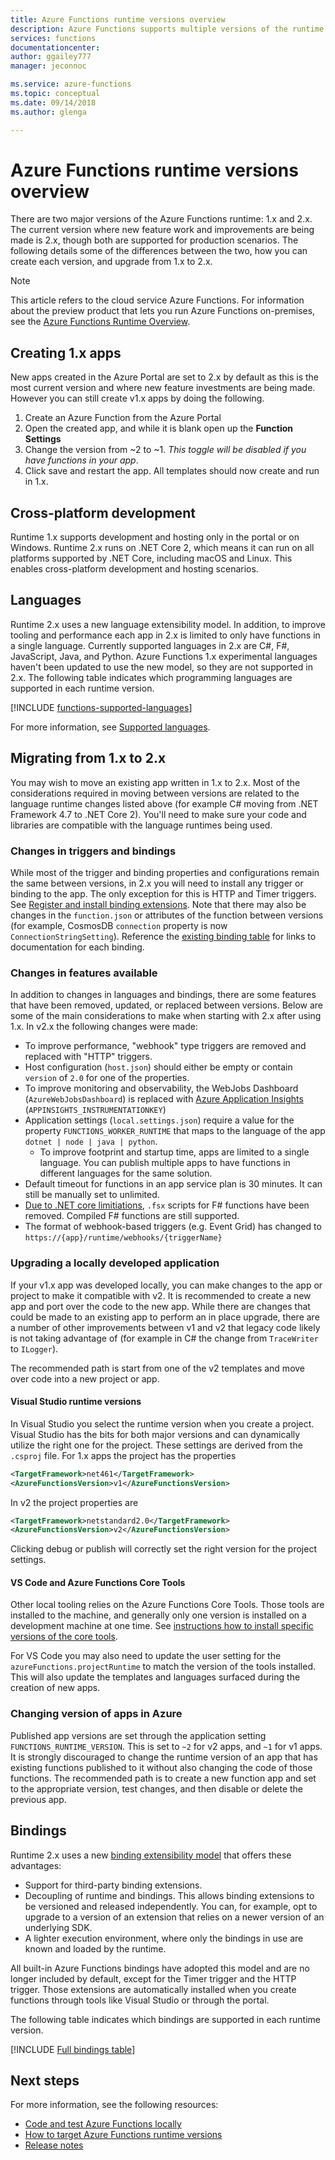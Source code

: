 ```yaml
---
title: Azure Functions runtime versions overview
description: Azure Functions supports multiple versions of the runtime. Learn the differences between them and how to choose the one that's right for you.
services: functions
documentationcenter: 
author: ggailey777
manager: jeconnoc

ms.service: azure-functions
ms.topic: conceptual
ms.date: 09/14/2018
ms.author: glenga

---
```

# Azure Functions runtime versions overview

 There are two major versions of the Azure Functions runtime: 1.x and 2.x. The current version where new feature work and improvements are being made is 2.x, though both are supported for production scenarios.  The following details some of the differences between the two, how you can create each version, and upgrade from 1.x to 2.x.

> [!NOTE] 
> This article refers to the cloud service Azure Functions. For information about the preview product that lets you run Azure Functions on-premises, see the [Azure Functions Runtime Overview](functions-runtime-overview.md).

## Creating 1.x apps

New apps created in the Azure Portal are set to 2.x by default as this is the most current version and where new feature investments are being made.  However you can still create v1.x apps by doing the following.

1. Create an Azure Function from the Azure Portal
1. Open the created app, and while it is blank open up the **Function Settings**
1. Change the version from ~2 to ~1.  *This toggle will be disabled if you have functions in your app*.
1. Click save and restart the app.  All templates should now create and run in 1.x.

## Cross-platform development

Runtime 1.x supports development and hosting only in the portal or on Windows. Runtime 2.x runs on .NET Core 2, which means it can run on all platforms supported by .NET Core, including macOS and Linux. This enables cross-platform development and hosting scenarios.

## Languages

Runtime 2.x uses a new language extensibility model. In addition, to improve tooling and performance each app in 2.x is limited to only have functions in a single language. Currently supported languages in 2.x are C#, F#, JavaScript, Java, and Python. Azure Functions 1.x experimental languages haven't been updated to use the new model, so they are not supported in 2.x. The following table indicates which programming languages are supported in each runtime version.

[!INCLUDE [functions-supported-languages](../../includes/functions-supported-languages.md)]

For more information, see [Supported languages](supported-languages.md).

## Migrating from 1.x to 2.x

You may wish to move an existing app written in 1.x to 2.x.  Most of the considerations required in moving between versions are related to the language runtime changes listed above (for example C# moving from .NET Framework 4.7 to .NET Core 2).  You'll need to make sure your code and libraries are compatible with the language runtimes being used.

### Changes in triggers and bindings

While most of the trigger and binding properties and configurations remain the same between versions, in 2.x you will need to install any trigger or binding to the app. The only exception for this is HTTP and Timer triggers.  See [Register and install binding extensions](./functions-triggers-bindings.md#register-binding-extensions).  Note that there may also be changes in the `function.json` or attributes of the function between versions (for example, CosmosDB `connection` property is now `ConnectionStringSetting`).  Reference the [existing binding table](#bindings) for links to documentation for each binding.

### Changes in features available

In addition to changes in languages and bindings, there are some features that have been removed, updated, or replaced between versions.  Below are some of the main considerations to make when starting with 2.x after using 1.x.  In v2.x the following changes were made:

* To improve performance, "webhook" type triggers are removed and replaced with "HTTP" triggers.
* Host configuration (`host.json`) should either be empty or contain `version` of `2.0` for one of the properties.
* To improve monitoring and observability, the WebJobs Dashboard (`AzureWebJobsDashboard`) is replaced with [Azure Application Insights](functions-monitoring.md) (`APPINSIGHTS_INSTRUMENTATIONKEY`)
* Application settings (`local.settings.json`) require a value for the property `FUNCTIONS_WORKER_RUNTIME` that maps to the language of the app `dotnet | node | java | python`.
    * To improve footprint and startup time, apps are limited to a single language. You can publish multiple apps to have functions in different languages for the same solution.
* Default timeout for functions in an app service plan is 30 minutes.  It can still be manually set to unlimited.
* [Due to .NET core limitiations](https://github.com/Azure/azure-functions-host/issues/3414), `.fsx` scripts for F# functions have been removed. Compiled F# functions are still supported.
* The format of webhook-based triggers (e.g. Event Grid) has changed to `https://{app}/runtime/webhooks/{triggerName}`

### Upgrading a locally developed application

If your v1.x app was developed locally, you can make changes to the app or project to make it compatible with v2.  It is recommended to create a new app and port over the code to the new app.  While there are changes that could be made to an existing app to perform an in place upgrade, there are a number of other improvements between v1 and v2 that legacy code likely is not taking advantage of (for example in C# the change from `TraceWriter` to `ILogger`).  

The recommended path is start from one of the v2 templates and move over code into a new project or app.

#### Visual Studio runtime versions

In Visual Studio you select the runtime version when you create a project.  Visual Studio has the bits for both major versions and can dynamically utilize the right one for the project.  These settings are derived from the `.csproj` file.  For 1.x apps the project has the properties

```xml
<TargetFramework>net461</TargetFramework>
<AzureFunctionsVersion>v1</AzureFunctionsVersion>
```

In v2 the project properties are

```xml
<TargetFramework>netstandard2.0</TargetFramework>
<AzureFunctionsVersion>v2</AzureFunctionsVersion>
```

Clicking debug or publish will correctly set the right version for the project settings.

#### VS Code and Azure Functions Core Tools

Other local tooling relies on the Azure Functions Core Tools.  Those tools are installed to the machine, and generally only one version is installed on a development machine at one time.  See [instructions how to install specific versions of the core tools](./functions-run-local.md).

For VS Code you may also need to update the user setting for the `azureFunctions.projectRuntime` to match the version of the tools installed.  This will also update the templates and languages surfaced during the creation of new apps.

### Changing version of apps in Azure

Published app versions are set through the application setting `FUNCTIONS_RUNTIME_VERSION`.  This is set to `~2` for v2 apps, and `~1` for v1 apps.  It is strongly discouraged to change the runtime version of an app that has existing functions published to it without also changing the code of those functions.  The recommended path is to create a new function app and set to the appropriate version, test changes, and then disable or delete the previous app.

## Bindings 

Runtime 2.x uses a new [binding extensibility model](https://github.com/Azure/azure-webjobs-sdk-extensions/wiki/Binding-Extensions-Overview) that offers these advantages:

* Support for third-party binding extensions.
* Decoupling of runtime and bindings. This allows binding extensions to be versioned and released independently. You can, for example, opt to upgrade to a version of an extension that relies on a newer version of an underlying SDK.
* A lighter execution environment, where only the bindings in use are known and loaded by the runtime.

All built-in Azure Functions bindings have adopted this model and are no longer included by default, except for the Timer trigger and the HTTP trigger. Those extensions are automatically installed when you create functions through tools like Visual Studio or through the portal.

The following table indicates which bindings are supported in each runtime version.

[!INCLUDE [Full bindings table](../../includes/functions-bindings.md)]

## Next steps

For more information, see the following resources:

* [Code and test Azure Functions locally](functions-run-local.md)
* [How to target Azure Functions runtime versions](set-runtime-version.md)
* [Release notes](https://github.com/Azure/azure-functions-host/releases)
